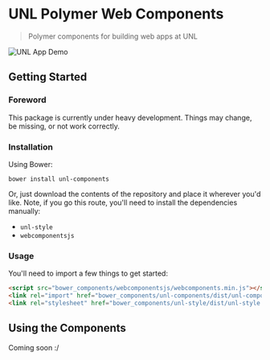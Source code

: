 # UNL Polymer Web Components
> Polymer components for building web apps at UNL

![UNL App Demo](http://i.imgur.com/VF6XwnC.png)

## Getting Started

### Foreword
This package is currently under heavy development. Things may change, be missing, or not work correctly.

### Installation
Using Bower:
```
bower install unl-components
```
Or, just download the contents of the repository and place it wherever you'd like. Note, if you go this route, you'll need to install the dependencies manually:
- `unl-style`
- `webcomponentsjs`

### Usage
You'll need to import a few things to get started:
```html
<script src="bower_components/webcomponentsjs/webcomponents.min.js"></script>
<link rel="import" href="bower_components/unl-components/dist/unl-components.html">
<link rel="stylesheet" href="bower_components/unl-style/dist/unl-style.css" shim-shadowdom/>
```

## Using the Components
Coming soon :/
